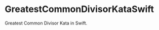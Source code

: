 GreatestCommonDivisorKataSwift
==============================

Greatest Common Divisor Kata in Swift.
